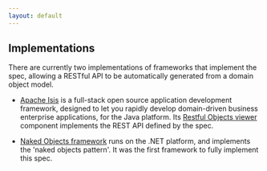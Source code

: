 ```yaml
---
layout: default
---
```


## Implementations

There are currently two implementations of frameworks that implement the spec, allowing a RESTful API to be automatically generated from a domain object model.

* [Apache Isis](http://isis.apache.org) is a full-stack open source application development framework, designed to let you rapidly develop domain-driven business enterprise applications, for the Java platform.  Its [Restful Objects viewer](http://isis.apache.org/guides/ug.html#_ug_restfulobjects-viewer) component implements the REST API defined by the spec.

* [Naked Objects framework](https://github.com/NakedObjectsGroup/NakedObjectsFramework) runs on the .NET platform, and implements the 'naked objects pattern'.  It was the first framework to fully implement this spec.


